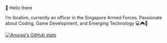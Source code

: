 👋 Hello there

I’m Ibrahim, currently an officer in the Singapore Armed Forces. Passionate about Coding, Game Development, and Emerging Technology 💻🎮🚀

[![Anurag's GitHub stats](https://github-readme-stats.vercel.app/api?username=Ibra376)](https://github.com/anuraghazra/github-readme-stats)
